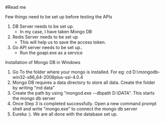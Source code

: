#Read me

Few things need to be set up before testing the APIs
1. DB Server needs to be set up.
   -  In my case, I have taken Mongo DB
2. Redis Server needs to be set up
   -  This will help us to save the access token.
2. Go API server needs to be set up..
   -  Run the goapi.exe as a service


Installation of Mongo DB in Windows
1. Go To the folder where your mongo is installed.
   For eg: cd D:\mongodb-win32-x86_64-2008plus-ssl-4.0.4
2. Mongo DB requires a data directory to store all data.
   Create the folder by writing "md data"
3. Create the path by using   "mongod.exe --dbpath D:\\DATA". This starts the mongo db server
4. Once Step 3 is completed successfully. Open a new command prompt shell and write "mongo.exe" to connect the mongo db server
5. Eureka :). We are all done with the database set up.



